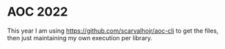 # AOC 2022

This year I am using https://github.com/scarvalhojr/aoc-cli to get the files, then just maintaining my own execution per library.